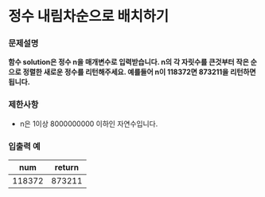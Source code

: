 # 정수 내림차순으로 배치하기


### 문제설명

__함수 solution은 정수 n을 매개변수로 입력받습니다. n의 각 자릿수를 큰것부터 작은 순으로 정렬한 새로운 정수를 리턴해주세요. 예를들어 n이 118372면 873211을 리턴하면 됩니다.__

### 제한사항

* n은 1이상 8000000000 이하인 자연수입니다.


### 입출력 예

| num | return |
| --- | --- |
| 118372 | 873211 |